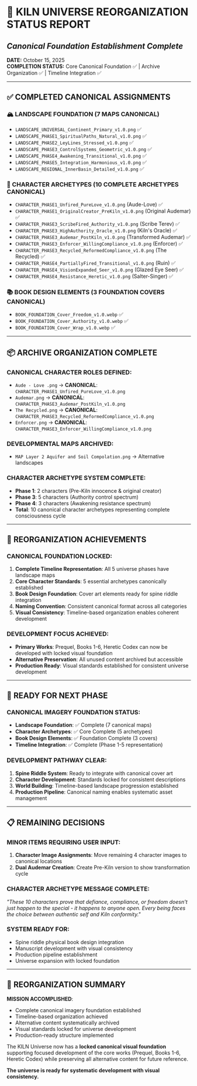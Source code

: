 # 🎯 KILN UNIVERSE REORGANIZATION STATUS REPORT
## *Canonical Foundation Establishment Complete*

**DATE:** October 15, 2025  
**COMPLETION STATUS:** Core Canonical Foundation ✅ | Archive Organization ✅ | Timeline Integration ✅

---

## ✅ COMPLETED CANONICAL ASSIGNMENTS

### **🏔️ LANDSCAPE FOUNDATION (7 MAPS CANONICAL)**
- `LANDSCAPE_UNIVERSAL_Continent_Primary_v1.0.png` ✅
- `LANDSCAPE_PHASE1_SpiritualPaths_Natural_v1.0.png` ✅
- `LANDSCAPE_PHASE2_LeyLines_Stressed_v1.0.png` ✅
- `LANDSCAPE_PHASE3_ControlSystems_Geometric_v1.0.png` ✅
- `LANDSCAPE_PHASE4_Awakening_Transitional_v1.0.png` ✅
- `LANDSCAPE_PHASE5_Integration_Harmonious_v1.0.png` ✅
- `LANDSCAPE_REGIONAL_InnerBasin_Detailed_v1.0.png` ✅

### **👥 CHARACTER ARCHETYPES (10 COMPLETE ARCHETYPES CANONICAL)**
- `CHARACTER_PHASE1_Unfired_PureLove_v1.0.png` (Aude-Love) ✅
- `CHARACTER_PHASE1_OriginalCreator_PreKiln_v1.0.png` (Original Audemar) ✅
- `CHARACTER_PHASE3_ScribeFired_Authority_v1.0.png` (Scribe Terev) ✅
- `CHARACTER_PHASE3_HighAuthority_Oracle_v1.0.png` (Kiln's Oracle) ✅
- `CHARACTER_PHASE3_Audemar_PostKiln_v1.0.png` (Transformed Audemar) ✅
- `CHARACTER_PHASE3_Enforcer_WillingCompliance_v1.0.png` (Enforcer) ✅
- `CHARACTER_PHASE3_Recycled_ReformedCompliance_v1.0.png` (The Recycled) ✅
- `CHARACTER_PHASE4_PartiallyFired_Transitional_v1.0.png` (Ruin) ✅
- `CHARACTER_PHASE4_VisionExpanded_Seer_v1.0.png` (Glazed Eye Seer) ✅
- `CHARACTER_PHASE4_Resistance_Heretic_v1.0.png` (Salter-Singer) ✅

### **📚 BOOK DESIGN ELEMENTS (3 FOUNDATION COVERS CANONICAL)**
- `BOOK_FOUNDATION_Cover_Freedom_v1.0.webp` ✅
- `BOOK_FOUNDATION_Cover_Authority_v1.0.webp` ✅
- `BOOK_FOUNDATION_Cover_Wrap_v1.0.webp` ✅

---

## 📦 ARCHIVE ORGANIZATION COMPLETE

### **CANONICAL CHARACTER ROLES DEFINED:**
- `Aude - Love .png` → **CANONICAL**: `CHARACTER_PHASE1_Unfired_PureLove_v1.0.png`
- `Audemar.png` → **CANONICAL**: `CHARACTER_PHASE3_Audemar_PostKiln_v1.0.png` 
- `The Recycled.png` → **CANONICAL**: `CHARACTER_PHASE3_Recycled_ReformedCompliance_v1.0.png`
- `Enforcer.png` → **CANONICAL**: `CHARACTER_PHASE3_Enforcer_WillingCompliance_v1.0.png`

### **DEVELOPMENTAL MAPS ARCHIVED:**
- `MAP Layer 2 Aquifer and Soil Compolation.png` → Alternative landscapes

### **CHARACTER ARCHETYPE SYSTEM COMPLETE:**
- **Phase 1**: 2 characters (Pre-Kiln innocence & original creator)
- **Phase 3**: 5 characters (Authority control spectrum)  
- **Phase 4**: 3 characters (Awakening resistance spectrum)
- **Total**: 10 canonical character archetypes representing complete consciousness cycle

---

## 🎯 REORGANIZATION ACHIEVEMENTS

### **CANONICAL FOUNDATION LOCKED:**
1. **Complete Timeline Representation**: All 5 universe phases have landscape maps
2. **Core Character Standards**: 5 essential archetypes canonically established
3. **Book Design Foundation**: Cover art elements ready for spine riddle integration
4. **Naming Convention**: Consistent canonical format across all categories
5. **Visual Consistency**: Timeline-based organization enables coherent development

### **DEVELOPMENT FOCUS ACHIEVED:**
- **Primary Works**: Prequel, Books 1-6, Heretic Codex can now be developed with locked visual foundation
- **Alternative Preservation**: All unused content archived but accessible
- **Production Ready**: Visual standards established for consistent universe development

---

## 🚀 READY FOR NEXT PHASE

### **CANONICAL IMAGERY FOUNDATION STATUS:**
- **Landscape Foundation**: ✅ Complete (7 canonical maps)
- **Character Archetypes**: ✅ Core Complete (5 archetypes)
- **Book Design Elements**: ✅ Foundation Complete (3 covers)
- **Timeline Integration**: ✅ Complete (Phase 1-5 representation)

### **DEVELOPMENT PATHWAY CLEAR:**
1. **Spine Riddle System**: Ready to integrate with canonical cover art
2. **Character Development**: Standards locked for consistent descriptions
3. **World Building**: Timeline-based landscape progression established
4. **Production Pipeline**: Canonical naming enables systematic asset management

---

## 📋 REMAINING DECISIONS

### **MINOR ITEMS REQUIRING USER INPUT:**
1. **Character Image Assignments**: Move remaining 4 character images to canonical locations
2. **Dual Audemar Creation**: Create Pre-Kiln version to show transformation cycle

### **CHARACTER ARCHETYPE MESSAGE COMPLETE:**
*"These 10 characters prove that defiance, compliance, or freedom doesn't just happen to the special - it happens to anyone open. Every being faces the choice between authentic self and Kiln conformity."*

### **SYSTEM READY FOR:**
- Spine riddle physical book design integration
- Manuscript development with visual consistency
- Production pipeline establishment
- Universe expansion with locked foundation

---

## 🎉 REORGANIZATION SUMMARY

**MISSION ACCOMPLISHED**: 
- Complete canonical imagery foundation established
- Timeline-based organization achieved
- Alternative content systematically archived
- Visual standards locked for universe development
- Production-ready structure implemented

The KILN Universe now has a **locked canonical visual foundation** supporting focused development of the core works (Prequel, Books 1-6, Heretic Codex) while preserving all alternative content for future reference.

**The universe is ready for systematic development with visual consistency.**